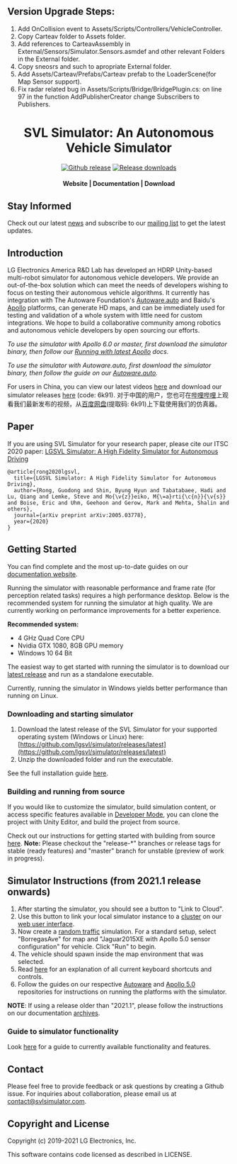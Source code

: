 ## Version Upgrade Steps:
1) Add OnCollision event to Assets/Scripts/Controllers/VehicleController.
2) Copy Carteav folder to Assets folder.
3) Add references to CarteavAssembly in External/Sensors/Simulator.Sensors.asmdef and other relevant 
   Folders in the External folder.
4) Copy sneosrs and such to apropriate External folder.
5) Add Assets/Carteav/Prefabs/Carteav prefab to the LoaderScene(for Map Sensor support).
6) Fix radar related bug in Assets/Scripts/Bridge/BridgePlugin.cs: on line 97
   in the function AddPublisherCreator change Subscribers to Publishers.

<h1 align="center">SVL Simulator:  An Autonomous Vehicle Simulator</h1>

<div align="center">
<a href="https://github.com/lgsvl/simulator/releases/latest">
<img src="https://img.shields.io/github/release-pre/lgsvl/simulator.svg" alt="Github release" /></a>
<a href="">
<img src="https://img.shields.io/github/downloads/lgsvl/simulator/total.svg" alt="Release downloads" /></a>
</div>
<div align="center">
  <h4>
    <a href="https://svlsimulator.com" style="text-decoration: none">
    Website</a>
    <span> | </span>
    <a href="https://svlsimulator.com/docs" style="text-decoration: none">
    Documentation</a>
    <span> | </span>
    <a href="https://github.com/lgsvl/simulator/releases/latest" style="text-decoration: none">
    Download</a>
  </h4>
</div>

## Stay Informed

Check out our latest [news](https://www.svlsimulator.com/news/) and subscribe to our [mailing list](http://eepurl.com/htlRjH) to get the latest updates.


## Introduction

LG Electronics America R&D Lab has developed an HDRP Unity-based multi-robot simulator for autonomous vehicle developers. 
We provide an out-of-the-box solution which can meet the needs of developers wishing to focus on testing their autonomous vehicle algorithms. 
It currently has integration with The Autoware Foundation's [Autoware.auto](https://gitlab.com/autowarefoundation/autoware.auto/AutowareAuto) and Baidu's [Apollo](https://github.com/ApolloAuto/apollo) platforms, can generate HD maps, and can be immediately used for testing and validation of a whole system with little need for custom integrations. 
We hope to build a collaborative community among robotics and autonomous vehicle developers by open sourcing our efforts. 

*To use the simulator with Apollo 6.0 or master, first download the simulator binary, then follow our [Running with latest Apollo](https://www.svlsimulator.com/docs/system-under-test/apollo-master-instructions/) docs.*

*To use the simulator with Autoware.auto, first download the simulator binary, then follow the guide on our [Autoware.auto](https://autowarefoundation.gitlab.io/autoware.auto/AutowareAuto/lgsvl.html).*

For users in China, you can view our latest videos [here](https://space.bilibili.com/412295691) and download our simulator releases [here](https://pan.baidu.com/s/1M33ysJYZfi4vya41gmB0rw) (code: 6k91).
对于中国的用户，您也可在[哔哩哔哩](https://space.bilibili.com/412295691)上观看我们最新发布的视频，从[百度网盘](https://pan.baidu.com/s/1M33ysJYZfi4vya41gmB0rw)(提取码: 6k91)上下载使用我们的仿真器。


## Paper
If you are using SVL Simulator for your research paper, please cite our ITSC 2020 paper:
[LGSVL Simulator: A High Fidelity Simulator for Autonomous Driving](https://arxiv.org/pdf/2005.03778)

```
@article{rong2020lgsvl,
  title={LGSVL Simulator: A High Fidelity Simulator for Autonomous Driving},
  author={Rong, Guodong and Shin, Byung Hyun and Tabatabaee, Hadi and Lu, Qiang and Lemke, Steve and Mo{\v{z}}eiko, M{\=a}rti{\c{n}}{\v{s}} and Boise, Eric and Uhm, Geehoon and Gerow, Mark and Mehta, Shalin and others},
  journal={arXiv preprint arXiv:2005.03778},
  year={2020}
}
```



## Getting Started

You can find complete and the most up-to-date guides on our [documentation website](https://www.svlsimulator.com/docs).

Running the simulator with reasonable performance and frame rate (for perception related tasks) requires a high performance desktop. Below is the recommended system for running the simulator at high quality. We are currently working on performance improvements for a better experience. 

**Recommended system:**

- 4 GHz Quad Core CPU
- Nvidia GTX 1080, 8GB GPU memory
- Windows 10 64 Bit

The easiest way to get started with running the simulator is to download our [latest release](https://github.com/lgsvl/simulator/releases/latest) and run as a standalone executable.

Currently, running the simulator in Windows yields better performance than running on Linux. 

### Downloading and starting simulator

1. Download the latest release of the SVL Simulator for your supported operating system (Windows or Linux) here: [https://github.com/lgsvl/simulator/releases/latest](https://github.com/lgsvl/simulator/releases/latest)
2. Unzip the downloaded folder and run the executable.

See the full installation guide [here](https://svlsimulator.com/docs/installation-guide/installing-simulator).

### Building and running from source

If you would like to customize the simulator, build simulation content, or access specific features available in [Developer Mode](https://www.svlsimulator.com/docs/running-simulations/developer-mode), you can clone the project with Unity Editor, and build the project from source.

Check out our instructions for getting started with building from source [here](https://www.svlsimulator.com/docs/installation-guide/build-instructions).
**Note:** Please checkout the "release-*" branches or release tags for stable (ready features) and "master" branch for unstable (preview of work in progress).


## Simulator Instructions (from 2021.1 release onwards)

1. After starting the simulator, you should see a button to "Link to Cloud".
2. Use this button to link your local simulator instance to a [cluster](https://www.svlsimulator.com/docs/user-interface/web/clusters-tab) on our [web user interface](https://wise.svlsimulator.com).
3. Now create a [random traffic](https://www.svlsimulator.com/docs/creating-scenarios/random-traffic-scenarios/) simulation. For a standard setup, select "BorregasAve" for map and "Jaguar2015XE with Apollo 5.0 sensor configuration" for vehicle. Click "Run" to begin.
4. The vehicle should spawn inside the map environment that was selected.
5. Read [here](https://www.svlsimulator.com/docs/user-interface/keyboard-shortcuts/) for an explanation of all current keyboard shortcuts and controls.
6. Follow the guides on our respective [Autoware](https://github.com/lgsvl/Autoware) and [Apollo 5.0](https://github.com/lgsvl/apollo-5.0) repositories for instructions on running the platforms with the simulator.

**NOTE**: If using a release older than "2021.1", please follow the instructions on our documentation [archives](https://www.svlsimulator.com/docs/archive/).

### Guide to simulator functionality

Look [here](https://www.svlsimulator.com/docs) for a guide to currently available functionality and features.



## Contact

Please feel free to provide feedback or ask questions by creating a Github issue. For inquiries about collaboration, please email us at [contact@svlsimulator.com](mailto:contact@svlsimulator.com).



## Copyright and License

Copyright (c) 2019-2021 LG Electronics, Inc.

This software contains code licensed as described in LICENSE.
